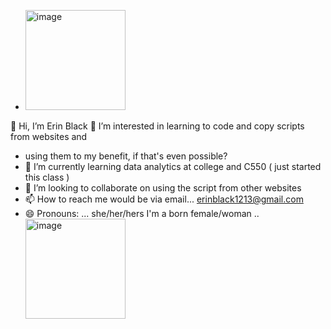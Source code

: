 - <img width="160" alt="image" src="https://github.com/user-attachments/assets/0f7e7d8a-343a-4564-a57b-db7b9ec971ba" />
👋 Hi, I’m Erin Black 
 👀 I’m interested in learning to code and copy scripts from websites and
- using them to my benefit, if that's even possible? 
- 🌱 I’m currently learning data analytics at college and C550 ( just started this class )
- 💞️ I’m looking to collaborate on using the script from other websites
- 📫 How to reach me would be via email... erinblack1213@gmail.com
- 😄 Pronouns: ... she/her/hers I'm a born female/woman 
..<img width="160" alt="image" src="https://github.com/user-attachments/assets/edf6e60b-4a12-4f32-8767-0b4894bd99d3" />
